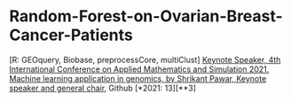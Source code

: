 # Random-Forest-on-Ovarian-Breast-Cancer-Patients
[R: GEOquery, Biobase, preprocessCore, multiClust]
[Keynote Speaker, 4th International Conference on Applied Mathematics and Simulation 2021. Machine learning application in genomics, by Shrikant Pawar, Keynote speaker and general chair,](http://www.4th-amms.org/com.html) Github [*2021: 13][**3]
